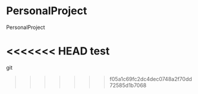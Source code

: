 # PersonalProject
PersonalProject

<<<<<<< HEAD
test
=======
git
>>>>>>> f05a1c69fc2dc4dec0748a2f70dd72585d1b7068
